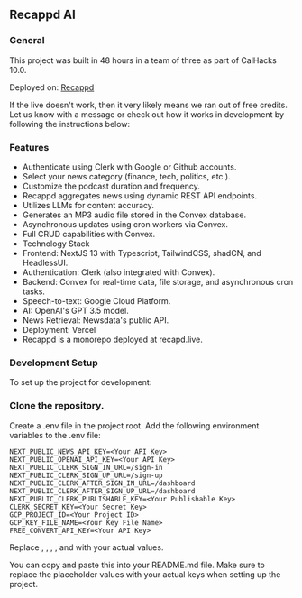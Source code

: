 ## Recappd AI
### General
This project was built in 48 hours in a team of three as part of CalHacks 10.0.

Deployed on: [Recappd](https://recappd.live)

If the live doesn't work, then it very likely means we ran out of free credits. Let us know with a message or check out how it works in development by following the instructions below:

### Features
- Authenticate using Clerk with Google or Github accounts.
- Select your news category (finance, tech, politics, etc.).
- Customize the podcast duration and frequency.
- Recappd aggregates news using dynamic REST API endpoints.
- Utilizes LLMs for content accuracy.
- Generates an MP3 audio file stored in the Convex database.
- Asynchronous updates using cron workers via Convex.
- Full CRUD capabilities with Convex.
- Technology Stack
- Frontend: NextJS 13 with Typescript, TailwindCSS, shadCN, and HeadlessUI.
- Authentication: Clerk (also integrated with Convex).
- Backend: Convex for real-time data, file storage, and asynchronous cron tasks.
- Speech-to-text: Google Cloud Platform.
- AI: OpenAI's GPT 3.5 model.
- News Retrieval: Newsdata's public API.
- Deployment: Vercel
- Recappd is a monorepo deployed at recapd.live.

### Development Setup
To set up the project for development:

### Clone the repository.
Create a .env file in the project root.
Add the following environment variables to the .env file:
``` .env
NEXT_PUBLIC_NEWS_API_KEY=<Your API Key>
NEXT_PUBLIC_OPENAI_API_KEY=<Your API Key>
NEXT_PUBLIC_CLERK_SIGN_IN_URL=/sign-in
NEXT_PUBLIC_CLERK_SIGN_UP_URL=/sign-up
NEXT_PUBLIC_CLERK_AFTER_SIGN_IN_URL=/dashboard
NEXT_PUBLIC_CLERK_AFTER_SIGN_UP_URL=/dashboard
NEXT_PUBLIC_CLERK_PUBLISHABLE_KEY=<Your Publishable Key>
CLERK_SECRET_KEY=<Your Secret Key>
GCP_PROJECT_ID=<Your Project ID>
GCP_KEY_FILE_NAME=<Your Key File Name>
FREE_CONVERT_API_KEY=<Your API Key>
```
Replace <Your API Key>, <Your Publishable Key>, <Your Secret Key>, <Your Project ID>, and <Your Key File Name> with your actual values.

You can copy and paste this into your README.md file. Make sure to replace the placeholder values with your actual keys when setting up the project.
